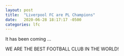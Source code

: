 ```yaml
---
layout: post
title:  "Liverpool FC are PL Champions"
date:   2020-06-28 18:17:17 -0500
categories: lfc
---
```

It has been coming ...

WE ARE THE BEST FOOTBALL CLUB IN THE WORLD!